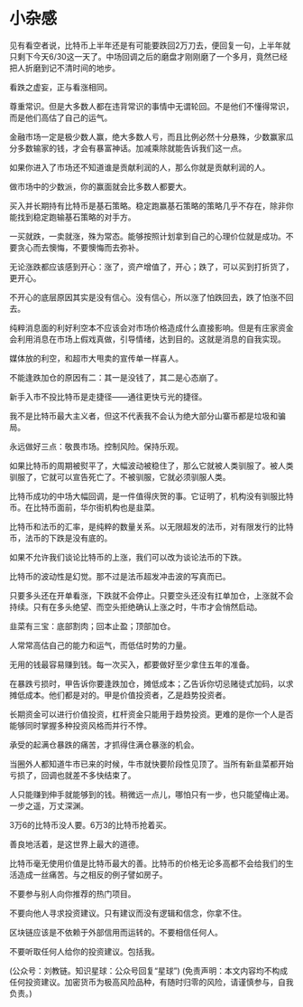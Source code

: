 # 小杂感

见有看空者说，比特币上半年还是有可能要跌回2万刀去，便回复一句，上半年就只剩下今天6/30这一天了。中场回调之后的磨盘才刚刚磨了一个多月，竟然已经把人折磨到记不清时间的地步。

看跌之虚妄，正与看涨相同。

尊重常识。但是大多数人都在违背常识的事情中无谓轮回。不是他们不懂得常识，而是他们高估了自己的运气。

金融市场一定是极少数人赢，绝大多数人亏，而且比例必然十分悬殊，少数赢家瓜分多数输家的钱，才会有暴富神话。加减乘除就能告诉我们这一点。

如果你进入了市场还不知道谁是贡献利润的人，那么你就是贡献利润的人。

做市场中的少数派，你的赢面就会比多数人都要大。

买入并长期持有比特币是基石策略。稳定跑赢基石策略的策略几乎不存在，除非你能找到稳定跑输基石策略的对手方。

一买就跌，一卖就涨，殊为常态。能够按照计划拿到自己的心理价位就是成功。不要贪心而去懊悔，不要懊悔而去弥补。

无论涨跌都应该感到开心：涨了，资产增值了，开心；跌了，可以买到打折货了，更开心。

不开心的底层原因其实是没有信心。没有信心，所以涨了怕跌回去，跌了怕涨不回去。

纯粹消息面的利好利空本不应该会对市场价格造成什么直接影响。但是有庄家资金会利用消息在市场上假戏真做，引导情绪，达到目的。这就是消息的自我实现。

媒体放的利空，和超市大甩卖的宣传单一样喜人。

不能逢跌加仓的原因有二：其一是没钱了，其二是心态崩了。

新手入市不投比特币是走捷径——通往更快亏光的捷径。

我不是比特币最大主义者，但这不代表我不会认为绝大部分山寨币都是垃圾和骗局。

永远做好三点：敬畏市场。控制风险。保持乐观。

如果比特币的周期被熨平了，大幅波动被稳住了，那么它就被人类驯服了。被人类驯服了，它就可以宣告死亡了。不被驯服，它就必须驯服人类。

比特币成功的中场大幅回调，是一件值得庆贺的事。它证明了，机构没有驯服比特币。在比特币面前，华尔街机构也是韭菜。

比特币和法币的汇率，是纯粹的数量关系。以无限超发的法币，对有限发行的比特币，法币的下跌是没有底的。

如果不允许我们谈论比特币的上涨，我们可以改为谈论法币的下跌。

比特币的波动性是幻觉。那不过是法币超发冲击波的写真而已。

只要多头还在开单看涨，下跌就不会停止。只要空头还没有扛单加仓，上涨就不会持续。只有在多头绝望、而空头拒绝确认上涨之时，牛市才会悄然启动。

韭菜有三宝：底部割肉；回本止盈；顶部加仓。

人常常高估自己的能力和运气，而低估时势的力量。

无用的钱最容易赚到钱。每一次买入，都要做好至少拿住五年的准备。

在暴跌亏损时，甲告诉你要逢跌加仓，摊低成本；乙告诉你切忌赌徒式加码，以求摊低成本。他们都是对的。甲是价值投资者，乙是趋势投资者。

长期资金可以进行价值投资，杠杆资金只能用于趋势投资。更难的是你一个人是否能够同时掌握多种投资风格而并行不悖。

承受的起满仓暴跌的痛苦，才抓得住满仓暴涨的机会。

当圈外人都知道牛市已来的时候，牛市就快要阶段性见顶了。当所有新韭菜都开始亏损了，回调也就差不多快结束了。

人只能赚到伸手就能够到的钱。稍微远一点儿，哪怕只有一步，也只能望梅止渴。一步之遥，万丈深渊。

3万6的比特币没人要。6万3的比特币抢着买。

善良地活着，是这世界上最大的道德。

比特币毫无使用价值是比特币最大的善。比特币的价格无论多高都不会给我们的生活造成一丝痛苦。与之相反的例子譬如房子。

不要参与别人向你推荐的热门项目。

不要向他人寻求投资建议。只有建议而没有逻辑和信念，你拿不住。

区块链应该是不依赖于外部信用而运转的。不要相信任何人。

不要听取任何人给你的投资建议。包括我。

\(公众号：刘教链。知识星球：公众号回复“星球”\)  \(免责声明：本文内容均不构成任何投资建议。加密货币为极高风险品种，有随时归零的风险，请谨慎参与，自我负责。\)

